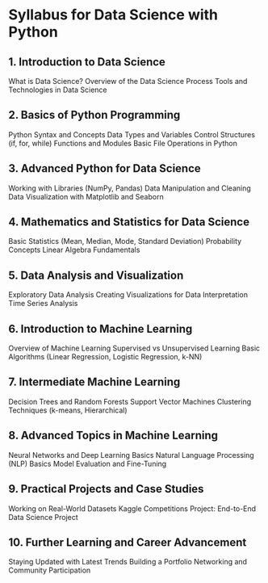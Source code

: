 # Syllabus for Data Science with Python
## 1. Introduction to Data Science

What is Data Science?
Overview of the Data Science Process
Tools and Technologies in Data Science

## 2. Basics of Python Programming

Python Syntax and Concepts
Data Types and Variables
Control Structures (if, for, while)
Functions and Modules
Basic File Operations in Python

## 3. Advanced Python for Data Science

Working with Libraries (NumPy, Pandas)
Data Manipulation and Cleaning
Data Visualization with Matplotlib and Seaborn

## 4. Mathematics and Statistics for Data Science

Basic Statistics (Mean, Median, Mode, Standard Deviation)
Probability Concepts
Linear Algebra Fundamentals

## 5. Data Analysis and Visualization

Exploratory Data Analysis
Creating Visualizations for Data Interpretation
Time Series Analysis

## 6. Introduction to Machine Learning

Overview of Machine Learning
Supervised vs Unsupervised Learning
Basic Algorithms (Linear Regression, Logistic Regression, k-NN)

## 7. Intermediate Machine Learning

Decision Trees and Random Forests
Support Vector Machines
Clustering Techniques (k-means, Hierarchical)

## 8. Advanced Topics in Machine Learning

Neural Networks and Deep Learning Basics
Natural Language Processing (NLP) Basics
Model Evaluation and Fine-Tuning

## 9. Practical Projects and Case Studies

Working on Real-World Datasets
Kaggle Competitions
Project: End-to-End Data Science Project

## 10. Further Learning and Career Advancement

Staying Updated with Latest Trends
Building a Portfolio
Networking and Community Participation
